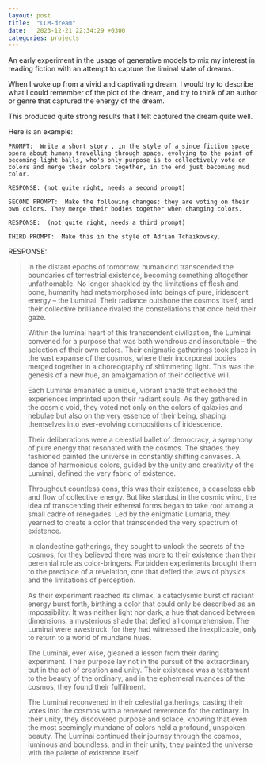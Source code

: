 ```yaml
---
layout: post
title:  "LLM-dream"
date:   2023-12-21 22:34:29 +0300
categories: projects
---
```

An early experiment in the usage of generative models to mix my interest in reading fiction with an attempt to capture the liminal state of dreams.

When I woke up from a vivid and captivating dream, I would try to describe what I could remember of the plot of the dream, and try to think of an author or genre that captured the energy of the dream. 

This produced quite strong results that I felt captured the dream quite well.

Here is an example:

`PROMPT:  Write a short story , in the style of a since fiction space opera about humans travelling through space, evolving to the point of becoming light balls, who's only purpose is to collectively vote on colors and merge their colors together, in the end just becoming mud color.`

`RESPONSE: (not quite right, needs a second prompt)`

`SECOND PROMPT:  Make the following changes: they are voting on their own colors. They merge their bodies together when changing colors.`

`RESPONSE:  (not quite right, needs a third prompt)`

`THIRD PROMPT:  Make this in the style of Adrian Tchaikovsky.`

RESPONSE:

> In the distant epochs of tomorrow, humankind transcended the boundaries of terrestrial existence, becoming something altogether unfathomable. No longer shackled by the limitations of flesh and bone, humanity had metamorphosed into beings of pure, iridescent energy – the Luminai. Their radiance outshone the cosmos itself, and their collective brilliance rivaled the constellations that once held their gaze.
>
> Within the luminal heart of this transcendent civilization, the Luminai convened for a purpose that was both wondrous and inscrutable – the selection of their own colors. Their enigmatic gatherings took place in the vast expanse of the cosmos, where their incorporeal bodies merged together in a choreography of shimmering light. This was the genesis of a new hue, an amalgamation of their collective will.
>
>Each Luminai emanated a unique, vibrant shade that echoed the experiences imprinted upon their radiant souls. As they gathered in the cosmic void, they voted not only on the colors of galaxies and nebulae but also on the very essence of their being, shaping themselves into ever-evolving compositions of iridescence.
>
>Their deliberations were a celestial ballet of democracy, a symphony of pure energy that resonated with the cosmos. The shades they fashioned painted the universe in constantly shifting canvases. A dance of harmonious colors, guided by the unity and creativity of the Luminai, defined the very fabric of existence.
>
>Throughout countless eons, this was their existence, a ceaseless ebb and flow of collective energy. But like stardust in the cosmic wind, the idea of transcending their ethereal forms began to take root among a small cadre of renegades. Led by the enigmatic Lumaria, they yearned to create a color that transcended the very spectrum of existence.
>
>In clandestine gatherings, they sought to unlock the secrets of the cosmos, for they believed there was more to their existence than their perennial role as color-bringers. Forbidden experiments brought them to the precipice of a revelation, one that defied the laws of physics and the limitations of perception.
>
>As their experiment reached its climax, a cataclysmic burst of radiant energy burst forth, birthing a color that could only be described as an impossibility. It was neither light nor dark, a hue that danced between dimensions, a mysterious shade that defied all comprehension. The Luminai were awestruck, for they had witnessed the inexplicable, only to return to a world of mundane hues.
>
>The Luminai, ever wise, gleaned a lesson from their daring experiment. Their purpose lay not in the pursuit of the extraordinary but in the act of creation and unity. Their existence was a testament to the beauty of the ordinary, and in the ephemeral nuances of the cosmos, they found their fulfillment.
>
>The Luminai reconvened in their celestial gatherings, casting their votes into the cosmos with a renewed reverence for the ordinary. In their unity, they discovered purpose and solace, knowing that even the most seemingly mundane of colors held a profound, unspoken beauty. The Luminai continued their journey through the cosmos, luminous and boundless, and in their unity, they painted the universe with the palette of existence itself.